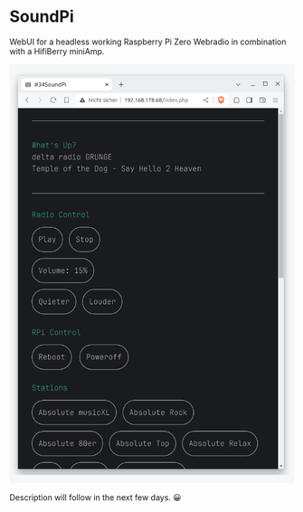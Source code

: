 # SoundPi
WebUI for a headless working Raspberry Pi Zero Webradio in combination with a HifiBerry miniAmp. 

<p align="center"><img src="screenshot.png" alt="Screenshot"></p>

Description will follow in the next few days. &#128512;
